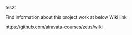 
tes2t

Find information about this project work at below Wiki link

https://github.com/airavata-courses/zeus/wiki

